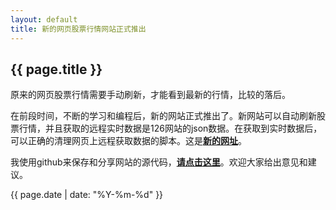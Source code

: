 ```yaml
---
layout: default
title: 新的网页股票行情网站正式推出
---
```

{{ page.title }}
----------------

原来的网页股票行情需要手动刷新，才能看到最新的行情，比较的落后。

在前段时间，不断的学习和编程后，新的网站正式推出了。新网站可以自动刷新股票行情，并且获取的远程实时数据是126网站的json数据。在获取到实时数据后，可以正确的清理网页上远程获取数据的脚本。这是[**新的网址**](http://cforth.github.io/gdzqtest/)。

我使用github来保存和分享网站的源代码，[**请点击这里**](https://github.com/cforth/gdzqtest)。欢迎大家给出意见和建议。

{{ page.date | date: "%Y-%m-%d" }}

